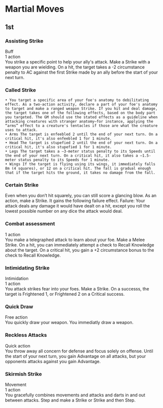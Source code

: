 # Martial Moves

## 1st
### Assisting Strike
Buff\
1 action\
You strike a specific point to help your ally's attack. Make a Strike with a weapon you are wielding. On a hit, the target takes a -2 circumstance penalty to AC against the first Strike made by an ally before the start of your next turn.

### Called Strike
    • You target a specific area of your foe's anatomy to debilitating effect. As a two-action activity, declare a part of your foe's anatomy to target and make a ranged weapon Strike. If you hit and deal damage, the target takes one of the following effects, based on the body part you targeted. The GM should use the stated effects as a guideline when attacking creatures with stranger anatomy—for instance, applying the “arms” effect to a creature's tentacles if those are what the creature uses to attack.
    • Arms The target is enfeebled 2 until the end of your next turn. On a critical hit, it's also enfeebled 1 for 1 minute.
    • Head The target is stupefied 2 until the end of your next turn. On a critical hit, it's also stupefied 1 for 1 minute.
    • Legs The target takes a –3-meter status penalty to its Speeds until the end of your next turn. On a critical hit, it also takes a –1.5-meter status penalty to its Speeds for 1 minute.
    • Wings If the target is flying using its wings, it immediately falls 8m (4 squares), or 12 on a critical hit. The fall is gradual enough that if the target hits the ground, it takes no damage from the fall.

### Certain Strike
Even when you don’t hit squarely, you can still score a glancing blow. As an action, make a Strike. It gains the following failure effect.
Failure: Your attack deals any damage it would have dealt on a hit, except you roll the lowest possible number on any dice the attack would deal. 

### Combat assessment
1 action\
You make a telegraphed attack to learn about your foe. Make a Melee Strike. On a hit, you can immediately attempt a check to Recall Knowledge about the target. On a critical hit, you gain a +2 circumstance bonus to the check to Recall Knowledge.

### Intimidating Strike
Intimidation\
1 action\
You attack strikes fear into your foes. Make a Strike. On a successs, the target is Frightened 1, or Frightened 2 on a Critical success.

### Quick Draw
Free action\
You quickly draw your weapon. You immediatly draw a weapon.

### Reckless Attacks
Quick action\
You throw away all concern for defense and focus solely on offense. Until the start of your next turn, you gain Advantage on all attacks, but your opponents attacks against you gain Advantage.

### Skirmish Strike
Movement\
1 action\
You gracefully combines movements and attacks and darts in and out between attacks. Step and make a Strike or Strike and then Step.